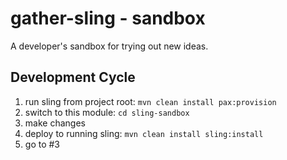 gather-sling - sandbox
======================
A developer's sandbox for trying out new ideas.

Development Cycle
-----------------
1. run sling from project root: `mvn clean install pax:provision`
2. switch to this module: `cd sling-sandbox`
3. make changes
4. deploy to running sling: `mvn clean install sling:install`
5. go to #3

